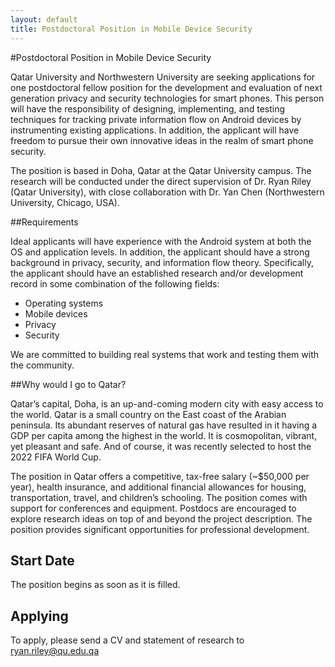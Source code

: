 ```yaml
---
layout: default
title: Postdoctoral Position in Mobile Device Security
---
```


#Postdoctoral Position in Mobile Device Security

Qatar University and Northwestern University are seeking applications for one postdoctoral fellow position for the development and evaluation of next generation privacy and security technologies for smart phones.  This person will have the responsibility of designing, implementing, and testing techniques for tracking private information flow on Android devices by instrumenting existing applications.  In addition, the applicant will have freedom to pursue their own innovative ideas in the realm of smart phone security.

The position is based in Doha, Qatar at the Qatar University campus. The research will be conducted under the direct supervision of Dr. Ryan Riley (Qatar University), with close collaboration with Dr. Yan Chen (Northwestern University, Chicago, USA).

##Requirements

Ideal applicants will have experience with the Android system at both the OS and application levels.  In addition, the applicant should have a strong background in privacy, security, and information flow theory.  Specifically, the applicant should have an established research and/or development record in some combination of the following fields:

 * Operating systems
 * Mobile devices
 * Privacy
 * Security

We are committed to building real systems that work and testing them with the community.

##Why would I go to Qatar?

Qatar’s capital, Doha, is an up-and-coming modern city with easy access to the world. Qatar is a small country on the East coast of the Arabian peninsula. Its abundant reserves of natural gas have resulted in it having a GDP per capita among the highest in the world. It is cosmopolitan, vibrant, yet pleasant and safe. And of course, it was recently selected to host the 2022 FIFA World Cup.

The position in Qatar offers a competitive, tax-free salary (~$50,000 per year), health insurance, and additional financial allowances for housing, transportation, travel, and children’s schooling. The position comes with support for conferences and equipment. Postdocs are encouraged to explore research ideas on top of and beyond the project description. The position provides significant opportunities for professional development.

## Start Date

The position begins as soon as it is filled.

## Applying

To apply, please send a CV and statement of research to ryan.riley@qu.edu.qa
